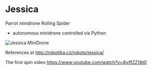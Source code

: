 Jessica
=======

Parrot minidrone Rolling Spider

* autonomous minidrone controlled via Python

![Jessica MiniDrone](http://robotika.cz/robots/jessica/jessica.jpg)

References at
http://robotika.cz/robots/jessica/

The first spin video
https://www.youtube.com/watch?v=4jyffZZ1At0
